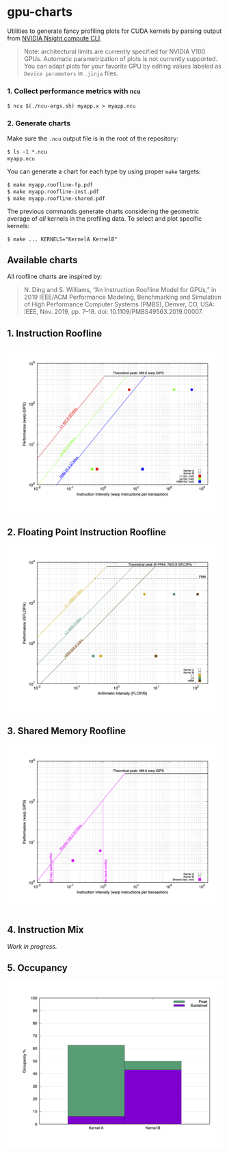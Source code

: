 # gpu-charts

Utilities to generate fancy profiling plots for CUDA kernels by parsing output from [NVIDIA Nsight compute CLI](https://docs.nvidia.com/nsight-compute/NsightComputeCli/index.html).

> Note: architectural limits are currently specified for NVIDIA V100 GPUs. Automatic parametrization of plots is not currently supported. You can adapt plots for your favorite GPU by editing values labeled as `Device parameters` in `.jinja` files.

### 1. Collect performance metrics with `ncu`

```
$ ncu $(./ncu-args.sh) myapp.x > myapp.ncu
```

### 2. Generate charts

Make sure the `.ncu` output file is in the root of the repository:

```
$ ls -1 *.ncu
myapp.ncu
```

You can generate a chart for each type by using proper `make` targets:

```
$ make myapp.roofline-fp.pdf
$ make myapp.roofline-inst.pdf
$ make myapp.roofline-shared.pdf
```

The previous commands generate charts considering the geometric average of *all* kernels in the profiling data.
To select and plot specific kernels:

```
$ make ... KERNELS="KernelA KernelB"
```

## Available charts

All roofline charts are inspired by:

> N. Ding and S. Williams, “An Instruction Roofline Model for GPUs,” in 2019 IEEE/ACM Performance Modeling, Benchmarking and Simulation of High Performance Computer Systems (PMBS), Denver, CO, USA: IEEE, Nov. 2019, pp. 7–18. doi: 10.1109/PMBS49563.2019.00007.

## 1. Instruction Roofline

![Instruction roofline](img/roofline-inst.png)

## 2. Floating Point Instruction Roofline

![Floating point instruction roofline](img/roofline-fp.png)

## 3. Shared Memory Roofline

![Shared memory roofline](img/roofline-shared.png)

## 4. Instruction Mix

*Work in progress.*

## 5. Occupancy

![SM Occupancy](img/hist-occupancy.png)
